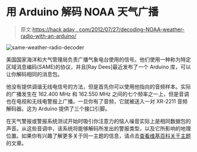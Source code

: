 # 用 Arduino 解码 NOAA 天气广播

> 原文:[https://hack aday . com/2012/07/27/decoding-NOAA-weather-radio-with-an-arduino/](https://hackaday.com/2012/07/27/decoding-noaa-weather-radio-with-an-arduino/)

![](../Images/d0ef68676181d1efc80cc1b34cdb4e68.png "same-weather-radio-decoder")

美国国家海洋和大气管理局负责广播气象电台使用的信号。他们使用一种称为特定区域消息编码(SAME)的协议，并且[Ray Dees]最近发布了一个 Arduino 库，可以让你解码相同的消息包。

他没有提供调谐无线电信号的方法，但是首先你可以使用他指向的音频样本。实际的广播发生在 162.400 MHz 和 162.550 MHz 之间的七个频率之一上，但是音调也在电视和无线电警报上广播。一旦你有了音频，它就被送入一对 XR-2211 音频解码器。这为 Arduino 提供了三个接口引脚。

在天气警报或警报系统测试开始时吸引你注意力的恼人噪音实际上是相同数据包的声音。从这些音调中，该系统将能够解码所发出的警报类型，以及它所影响的地理位置。如果你有兴趣了解更多关于同一主题的信息，请点击[查看维基百科关于主题](http://en.wikipedia.org/wiki/Specific_Area_Message_Encoding)的文章。